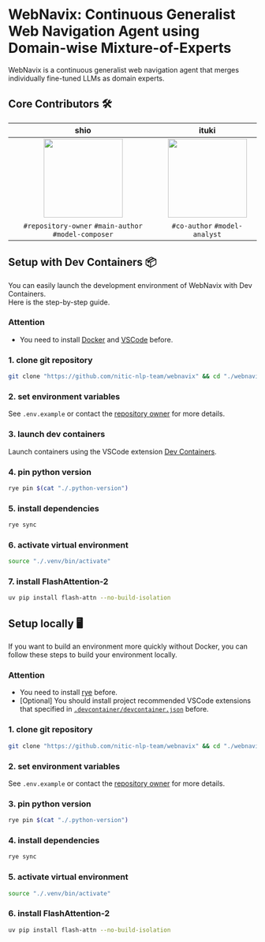 # WebNavix: Continuous Generalist Web Navigation Agent using Domain-wise Mixture-of-Experts

WebNavix is a continuous generalist web navigation agent that merges individually fine-tuned LLMs as domain experts.

## Core Contributors 🛠️

|                                           shio                                           |                                           ituki                                            |
| :--------------------------------------------------------------------------------------: | :----------------------------------------------------------------------------------------: |
| [<img src="https://github.com/dino3616.png" width="160px">](https://github.com/dino3616) | [<img src="https://github.com/ituki0426.png" width="160px">](https://github.com/ituki0426) |
|                   `#repository-owner` `#main-author` `#model-composer`                   |                               `#co-author` `#model-analyst`                                |

## Setup with Dev Containers 📦

You can easily launch the development environment of WebNavix with Dev Containers.  
Here is the step-by-step guide.

### Attention

- You need to install [Docker](https://docs.docker.com/get-docker) and [VSCode](https://code.visualstudio.com) before.

### 1. clone git repository

```bash
git clone "https://github.com/nitic-nlp-team/webnavix" && cd "./webnavix"
```

### 2. set environment variables

See `.env.example` or contact the [repository owner](https://github.com/dino3616) for more details.

### 3. launch dev containers

Launch containers using the VSCode extension [Dev Containers](https://marketplace.visualstudio.com/items?itemName=ms-vscode-remote.remote-containers).

### 4. pin python version

```bash
rye pin $(cat "./.python-version")
```

### 5. install dependencies

```bash
rye sync
```

### 6. activate virtual environment

```bash
source "./.venv/bin/activate"
```

### 7. install FlashAttention-2

```bash
uv pip install flash-attn --no-build-isolation
```

## Setup locally 🖥️

If you want to build an environment more quickly without Docker, you can follow these steps to build your environment locally.

### Attention

- You need to install [rye](https://rye.astral.sh/guide/installation) before.
- [Optional] You should install project recommended VSCode extensions that specified in [`.devcontainer/devcontainer.json`](./.devcontainer/devcontainer.json#L8C7-L17C8) before.

### 1. clone git repository

```bash
git clone "https://github.com/nitic-nlp-team/webnavix" && cd "./webnavix"
```

### 2. set environment variables

See `.env.example` or contact the [repository owner](https://github.com/dino3616) for more details.

### 3. pin python version

```bash
rye pin $(cat "./.python-version")
```

### 4. install dependencies

```bash
rye sync
```

### 5. activate virtual environment

```bash
source "./.venv/bin/activate"
```

### 6. install FlashAttention-2

```bash
uv pip install flash-attn --no-build-isolation
```
